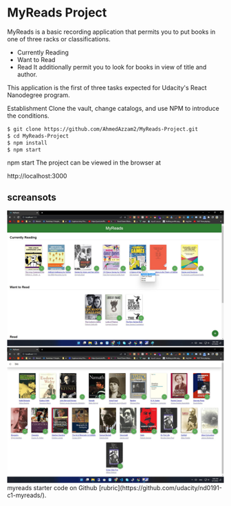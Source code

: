 # MyReads Project
MyReads is a basic recording application that permits you to put books in one of three racks or classifications.
- Currently Reading
- Want to Read
- Read
It additionally permit you to look for books in view of title and author.

This application is the first of three tasks expected for Udacity's React Nanodegree program.

Establishment
Clone the vault, change catalogs, and use NPM to introduce the conditions.
```
$ git clone https://github.com/AhmedAzzam2/MyReads-Project.git
$ cd MyReads-Project
$ npm install
$ npm start
```


npm start
The project can be viewed in the browser at

http://localhost:3000

## screansots

<img src="https://raw.githubusercontent.com/AhmedAzzam2/MyReads-Project/main/Screenshots/Screenshot%202022-05-07%20085824.jpg" alt="Wowchemy Website Builder"  style="max-width: 100%;"> 
<img src="https://raw.githubusercontent.com/AhmedAzzam2/MyReads-Project/main/Screenshots/Screenshot%202022-05-07%20090946.jpg" alt="Wowchemy Website Builder"  style="max-width: 100%;"> 
 myreads starter code on Github [rubric](https://github.com/udacity/nd0191-c1-myreads/).

